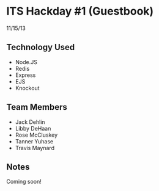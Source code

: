 # ITS Hackday #1 (Guestbook)
11/15/13

## Technology Used
- Node.JS
- Redis
- Express
- EJS
- Knockout

## Team Members
- Jack Dehlin
- Libby DeHaan
- Rose McCluskey
- Tanner Yuhase
- Travis Maynard

## Notes

Coming soon!



